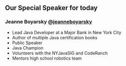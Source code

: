 ## Our Special Speaker for today

### Jeanne Boyarsky [@jeanneboyarsky](https://twitter.com/jeanneboyarsky)
- Lead Java Developer at a Major Bank in New York City
- Author of multiple Java certification books
- Public Speaker
- Java Champion
- Volunteers with the NYJavaSIG and CodeRanch
- Mentors high school robotics team










